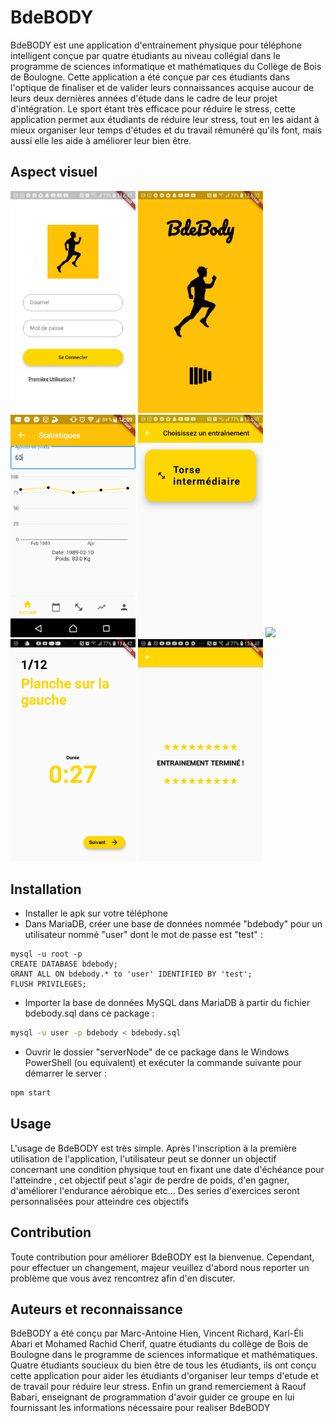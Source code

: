 # BdeBODY
 BdeBODY est une application d'entrainement physique pour téléphone intelligent conçue par quatre étudiants au niveau collégial dans le programme de sciences informatique et mathématiques du Collège de Bois de Boulogne. Cette application a été conçue par ces étudiants dans l'optique de finaliser et de valider leurs connaissances acquise aucour de leurs deux dernières années d'étude dans le cadre de leur projet d'intégration. Le sport étant très efficace pour réduire le stress, cette application permet aux étudiants de réduire leur stress, tout en les aidant à mieux organiser leur temps d'études et du travail rémunéré qu'ils font, mais aussi elle les aide à améliorer leur bien être.
 ## Aspect visuel
<img src= "Readme/Connexion.jpg" width= "200">  <img src= "Readme/LeLogo.jpg" width= "200"> <img src= "Readme/GraphProgression.png" width= "200"> <img src= "Readme/EntChoisi.jpg" width= "200">    <img src= "Readme/MuscleDévelopper.jpg" width= "200"> <img src= "Readme/VisuelExercice.jpg" width= "200"> <img src= "Readme/FinEntrainement.jpg" width= "200">

 ## Installation
 - Installer le apk sur votre téléphone
 - Dans MariaDB, créer une base de données nommée "bdebody" pour un utilisateur nommé "user" dont le mot de passe est "test" :
  ```mysql
 mysql -u root -p
CREATE DATABASE bdebody;
GRANT ALL ON bdebody.* to 'user' IDENTIFIED BY 'test';
FLUSH PRIVILEGES;
```
 - Importer la base de données MySQL dans MariaDB à partir du fichier bdebody.sql dans ce package :
 ```bash
 mysql -u user -p bdebody < bdebody.sql
```
- Ouvrir le dossier "serverNode" de ce package dans le Windows PowerShell (ou equivalent) et exécuter la commande suivante pour démarrer le server :
```bash
npm start
```
 ## Usage
  L'usage de BdeBODY est très simple. Après l'inscription à la première utilisation de l'application, l'utilisateur peut se donner un objectif concernant une condition physique tout en fixant une date d'échéance pour l'atteindre , cet objectif peut s'agir de perdre de poids, d'en gagner, d'améliorer l'endurance aérobique etc... Des series d'exercices seront personnalisées pour atteindre ces objectifs

 ## Contribution
 Toute contribution pour améliorer BdeBODY est la bienvenue. Cependant, pour effectuer un changement, majeur veuillez d'abord nous reporter un problème que vous avez rencontrez afin d'en discuter.

 ## Auteurs et reconnaissance
 BdeBODY a été conçu par Marc-Antoine Hien, Vincent Richard, Karl-Éli Abari et Mohamed Rachid Cherif, quatre étudiants du collège de Bois de Boulogne dans le programme de sciences informatique et mathématiques. Quatre étudiants soucieux du bien être de tous les étudiants, ils ont conçu cette application pour aider les étudiants d'organiser leur temps d'etude et de travail pour réduire leur stress. Enfin un grand remerciement à Raouf Babari, enseignant de programmation d'avoir guider ce groupe en lui fournissant les informations nécessaire pour realiser BdeBODY 
